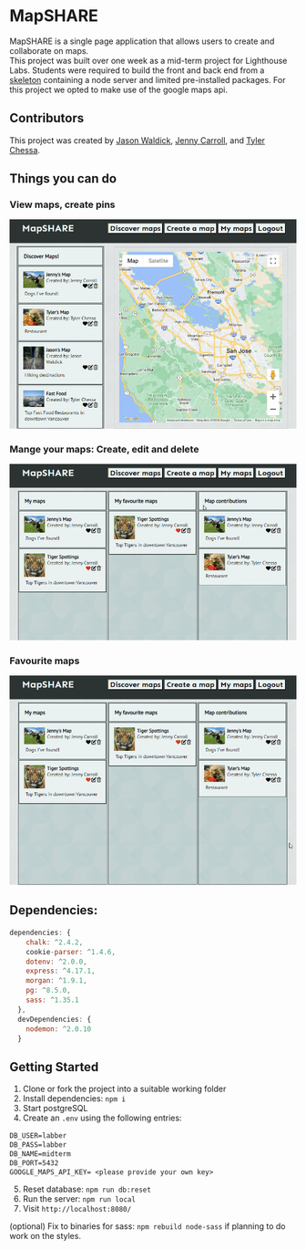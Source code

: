 # MapSHARE

MapSHARE is a single page application that allows users to create and collaborate on maps.\
This project was built over one week as a mid-term project for Lighthouse Labs. Students were required to build the front and back end from a [skeleton](https://github.com/lighthouse-labs/node-skeleton) containing a node server and limited pre-installed packages. For this project we opted to make use of the google maps api.

## Contributors

This project was created by [Jason Waldick](https://github.com/Jason-Wall), [Jenny Carroll](https://github.com/JennyCarroll), and [Tyler Chessa](https://github.com/tylerchessa).

## Things you can do

### View maps, create pins

<img src=https://github.com/Jason-Wall/lhl-midterm/blob/master/documents/01_view_maps.gif/>

### Mange your maps: Create, edit and delete

<img src=https://github.com/Jason-Wall/lhl-midterm/blob/master/documents/02_map_crud.gif/>

### Favourite maps

<img src=https://github.com/Jason-Wall/lhl-midterm/blob/master/documents/03_fav_maps.gif/>

## Dependencies:

```js
dependencies: {
    chalk: ^2.4.2,
    cookie-parser: ^1.4.6,
    dotenv: ^2.0.0,
    express: ^4.17.1,
    morgan: ^1.9.1,
    pg: ^8.5.0,
    sass: ^1.35.1
  },
  devDependencies: {
    nodemon: ^2.0.10
  }
```

## Getting Started

1. Clone or fork the project into a suitable working folder
2. Install dependencies: `npm i`
3. Start postgreSQL
4. Create an `.env` using the following entries:

```DB_HOST=localhost
DB_USER=labber
DB_PASS=labber
DB_NAME=midterm
DB_PORT=5432
GOOGLE_MAPS_API_KEY= <please provide your own key>
```

5. Reset database: `npm run db:reset`
6. Run the server: `npm run local`
7. Visit `http://localhost:8080/`

(optional)
Fix to binaries for sass: `npm rebuild node-sass` if planning to do work on the styles.
